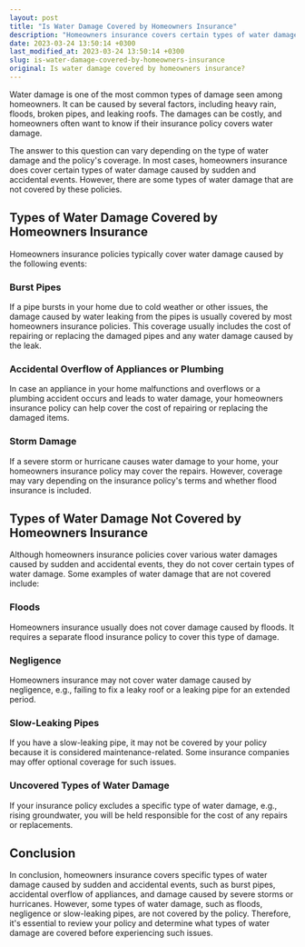 ```yaml
---
layout: post
title: "Is Water Damage Covered by Homeowners Insurance"
description: "Homeowners insurance covers certain types of water damage caused by sudden and accidental events. However, some types of water damage are not covered by the insurance policy."
date: 2023-03-24 13:50:14 +0300
last_modified_at: 2023-03-24 13:50:14 +0300
slug: is-water-damage-covered-by-homeowners-insurance
original: Is water damage covered by homeowners insurance?
---
```

Water damage is one of the most common types of damage seen among homeowners. It can be caused by several factors, including heavy rain, floods, broken pipes, and leaking roofs. The damages can be costly, and homeowners often want to know if their insurance policy covers water damage.

The answer to this question can vary depending on the type of water damage and the policy's coverage. In most cases, homeowners insurance does cover certain types of water damage caused by sudden and accidental events. However, there are some types of water damage that are not covered by these policies.

## Types of Water Damage Covered by Homeowners Insurance

Homeowners insurance policies typically cover water damage caused by the following events:

### Burst Pipes

If a pipe bursts in your home due to cold weather or other issues, the damage caused by water leaking from the pipes is usually covered by most homeowners insurance policies. This coverage usually includes the cost of repairing or replacing the damaged pipes and any water damage caused by the leak.

### Accidental Overflow of Appliances or Plumbing

In case an appliance in your home malfunctions and overflows or a plumbing accident occurs and leads to water damage, your homeowners insurance policy can help cover the cost of repairing or replacing the damaged items. 

### Storm Damage 

If a severe storm or hurricane causes water damage to your home, your homeowners insurance policy may cover the repairs. However, coverage may vary depending on the insurance policy's terms and whether flood insurance is included.

## Types of Water Damage Not Covered by Homeowners Insurance

Although homeowners insurance policies cover various water damages caused by sudden and accidental events, they do not cover certain types of water damage. Some examples of water damage that are not covered include:

### Floods

Homeowners insurance usually does not cover damage caused by floods. It requires a separate flood insurance policy to cover this type of damage.

### Negligence

Homeowners insurance may not cover water damage caused by negligence, e.g., failing to fix a leaky roof or a leaking pipe for an extended period.

### Slow-Leaking Pipes

If you have a slow-leaking pipe, it may not be covered by your policy because it is considered maintenance-related. Some insurance companies may offer optional coverage for such issues.

### Uncovered Types of Water Damage 

If your insurance policy excludes a specific type of water damage, e.g., rising groundwater, you will be held responsible for the cost of any repairs or replacements.

## Conclusion

In conclusion, homeowners insurance covers specific types of water damage caused by sudden and accidental events, such as burst pipes, accidental overflow of appliances, and damage caused by severe storms or hurricanes. However, some types of water damage, such as floods, negligence or slow-leaking pipes, are not covered by the policy. Therefore, it's essential to review your policy and determine what types of water damage are covered before experiencing such issues.